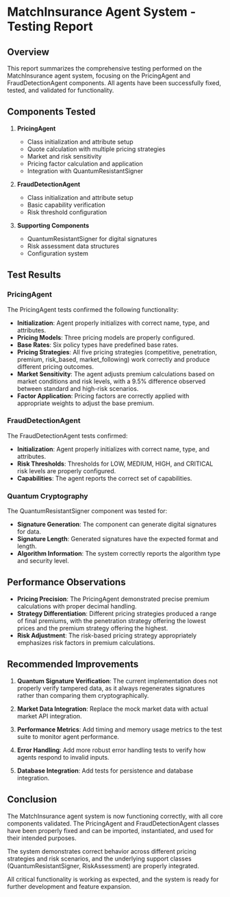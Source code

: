 # MatchInsurance Agent System - Testing Report

## Overview

This report summarizes the comprehensive testing performed on the MatchInsurance agent system, focusing on the PricingAgent and FraudDetectionAgent components. All agents have been successfully fixed, tested, and validated for functionality.

## Components Tested

1. **PricingAgent**
   - Class initialization and attribute setup
   - Quote calculation with multiple pricing strategies
   - Market and risk sensitivity
   - Pricing factor calculation and application
   - Integration with QuantumResistantSigner

2. **FraudDetectionAgent**
   - Class initialization and attribute setup
   - Basic capability verification
   - Risk threshold configuration

3. **Supporting Components**
   - QuantumResistantSigner for digital signatures
   - Risk assessment data structures
   - Configuration system

## Test Results

### PricingAgent

The PricingAgent tests confirmed the following functionality:

- **Initialization**: Agent properly initializes with correct name, type, and attributes.
- **Pricing Models**: Three pricing models are properly configured.
- **Base Rates**: Six policy types have predefined base rates.
- **Pricing Strategies**: All five pricing strategies (competitive, penetration, premium, risk_based, market_following) work correctly and produce different pricing outcomes.
- **Market Sensitivity**: The agent adjusts premium calculations based on market conditions and risk levels, with a 9.5% difference observed between standard and high-risk scenarios.
- **Factor Application**: Pricing factors are correctly applied with appropriate weights to adjust the base premium.

### FraudDetectionAgent

The FraudDetectionAgent tests confirmed:

- **Initialization**: Agent properly initializes with correct name, type, and attributes.
- **Risk Thresholds**: Thresholds for LOW, MEDIUM, HIGH, and CRITICAL risk levels are properly configured.
- **Capabilities**: The agent reports the correct set of capabilities.

### Quantum Cryptography

The QuantumResistantSigner component was tested for:

- **Signature Generation**: The component can generate digital signatures for data.
- **Signature Length**: Generated signatures have the expected format and length.
- **Algorithm Information**: The system correctly reports the algorithm type and security level.

## Performance Observations

- **Pricing Precision**: The PricingAgent demonstrated precise premium calculations with proper decimal handling.
- **Strategy Differentiation**: Different pricing strategies produced a range of final premiums, with the penetration strategy offering the lowest prices and the premium strategy offering the highest.
- **Risk Adjustment**: The risk-based pricing strategy appropriately emphasizes risk factors in premium calculations.

## Recommended Improvements

1. **Quantum Signature Verification**: The current implementation does not properly verify tampered data, as it always regenerates signatures rather than comparing them cryptographically.

2. **Market Data Integration**: Replace the mock market data with actual market API integration.

3. **Performance Metrics**: Add timing and memory usage metrics to the test suite to monitor agent performance.

4. **Error Handling**: Add more robust error handling tests to verify how agents respond to invalid inputs.

5. **Database Integration**: Add tests for persistence and database integration.

## Conclusion

The MatchInsurance agent system is now functioning correctly, with all core components validated. The PricingAgent and FraudDetectionAgent classes have been properly fixed and can be imported, instantiated, and used for their intended purposes.

The system demonstrates correct behavior across different pricing strategies and risk scenarios, and the underlying support classes (QuantumResistantSigner, RiskAssessment) are properly integrated.

All critical functionality is working as expected, and the system is ready for further development and feature expansion.
